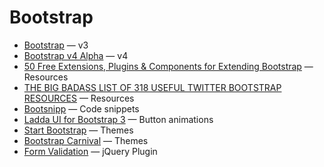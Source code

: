 # Bootstrap

* [Bootstrap](http://getbootstrap.com/) &mdash; v3
* [Bootstrap v4 Alpha](http://v4-alpha.getbootstrap.com/) &mdash; v4
* [50 Free Extensions, Plugins & Components for Extending Bootstrap](https://speckyboy.com/plugins-for-extending-bootstrap/) &mdash; Resources
* [THE BIG BADASS LIST OF 318 USEFUL TWITTER BOOTSTRAP RESOURCES](http://www.bootstraphero.com/the-big-badass-list-of-twitter-bootstrap-resources) &mdash; Resources
* [Bootsnipp](http://bootsnipp.com/) &mdash; Code snippets
* [Ladda UI for Bootstrap 3](http://msurguy.github.io/ladda-bootstrap/) &mdash; Button animations
* [Start Bootstrap](https://startbootstrap.com/) &mdash; Themes
* [Bootstrap Carnival](http://bootstrapcarnival.com/) &mdash; Themes
* [Form Validation](http://formvalidation.io/) &mdash; jQuery Plugin
